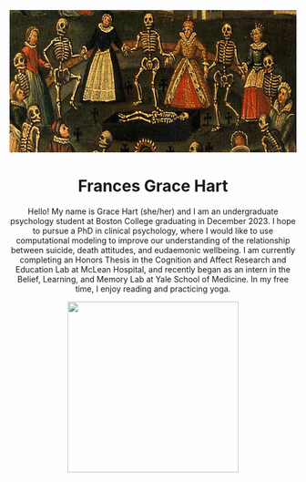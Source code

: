<p align="center">
<img width="1000" height="250" src="assets/images/DanseMacabreCrop.png">
</p>

<h1 align="center">
  Frances Grace Hart
</h1>

<p align="center">
Hello! My name is Grace Hart (she/her) and I am an undergraduate psychology student at Boston College graduating in December 2023. I hope to pursue a PhD in clinical psychology, where I would like to use computational modeling to improve our understanding of the relationship between suicide, death attitudes, and eudaemonic wellbeing. I am currently completing an Honors Thesis in the Cognition and Affect Research and Education Lab at McLean Hospital, and recently began as an intern in the Belief, Learning, and Memory Lab at Yale School of Medicine. In my free time, I enjoy reading and practicing yoga.
</p>

<p align="center">
  <img width="300" height="300" src="/assets/images/FrancesGHartCrop.png">
</p>

